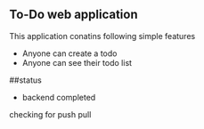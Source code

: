 ## To-Do web application

This application conatins following simple features

- Anyone can create a todo
- Anyone can see their todo list


##status
- backend completed


checking for push pull